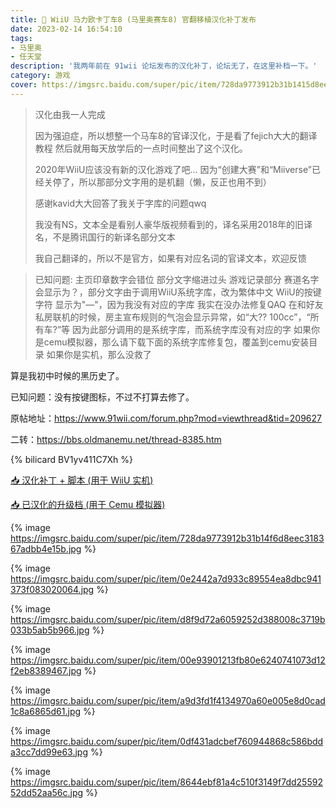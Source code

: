 ```yaml
---
title: 🛞 WiiU 马力欧卡丁车8 (马里奥赛车8) 官翻移植汉化补丁发布
date: 2023-02-14 16:54:10
tags:
- 马里奥
- 任天堂
description: '我两年前在 91wii 论坛发布的汉化补丁，论坛无了，在这里补档一下。'
category: 游戏
cover: https://imgsrc.baidu.com/super/pic/item/728da9773912b31b1415d8eec318367adbb4e1f8.jpg
---
```


> 汉化由我一人完成
>
> 因为强迫症，所以想整一个马车8的官译汉化，于是看了fejich大大的翻译教程 然后就用每天放学后的一点时间整出了这个汉化。 
>
> 2020年WiiU应该没有新的汉化游戏了吧... 因为“创建大赛”和“Miiverse”已经关停了，所以那部分文字用的是机翻（懒，反正也用不到） 
>
> 感谢kavid大大回答了我关于字库的问题qwq
>
> 我没有NS，文本全是看别人豪华版视频看到的，译名采用2018年的旧译名，不是腾讯国行的新译名部分文本
>
> 我自己翻译的，所以不是官方，如果有对应名词的官译文本，欢迎反馈



> 已知问题: 
> 主页印章数字会错位
> 部分文字缩进过头
> 游戏记录部分 赛道名字会显示为？，部分文字由于调用WiiU系统字库，改为繁体中文
> WiiU的按键字符 显示为"—"，因为我没有对应的字库
> 我实在没办法修复QAQ
> 在和好友私房联机的时候，房主宣布规则的气泡会显示异常，如“大?? 100cc”，“所有车?”等
> 因为此部分调用的是系统字库，而系统字库没有对应的字
> 如果你是cemu模拟器，那么请下载下面的系统字库修复包，覆盖到cemu安装目录
> 如果你是实机，那么没救了

算是我初中时候的黑历史了。

已知问题：没有按键图标，不过不打算去修了。

原帖地址：https://www.91wii.com/forum.php?mod=viewthread&tid=209627

二转：https://bbs.oldmanemu.net/thread-8385.htm

{% bilicard BV1yv411C7Xh %}

[📥 汉化补丁 + 脚本 (用于 WiiU 实机)](https://file.yidaozhan.top/OneDrive/%E6%A8%A1%E6%8B%9F%E5%99%A8%E6%B8%B8%E6%88%8F/WiiU/%E6%B1%89%E5%8C%96/WiiU%20%E9%A9%AC%E5%8A%9B%E6%AC%A7%E5%8D%A1%E4%B8%81%E8%BD%A68%E5%AE%98%E7%BF%BB%E7%A7%BB%E6%A4%8D%E6%B1%89%E5%8C%96%E8%A1%A5%E4%B8%81%20v2020.9.26.zip)

[📥 已汉化的升级档 (用于 Cemu 模拟器)](https://file.yidaozhan.top/d/OneDrive/%E6%A8%A1%E6%8B%9F%E5%99%A8%E6%B8%B8%E6%88%8F/WiiU/%E9%A9%AC%E8%BD%A68%E5%8D%87%E7%BA%A7%E6%A1%A3(%E4%B8%AA%E4%BA%BA%E6%B1%89%E5%8C%96).7z)



{% image https://imgsrc.baidu.com/super/pic/item/728da9773912b31b14f6d8eec318367adbb4e15b.jpg %}

{% image https://imgsrc.baidu.com/super/pic/item/0e2442a7d933c89554ea8dbc941373f083020064.jpg %}

{% image https://imgsrc.baidu.com/super/pic/item/d8f9d72a6059252d388008c3719b033b5ab5b966.jpg %}

{% image https://imgsrc.baidu.com/super/pic/item/00e93901213fb80e6240741073d12f2eb8389467.jpg %}

{% image https://imgsrc.baidu.com/super/pic/item/a9d3fd1f4134970a60e005e8d0cad1c8a6865d61.jpg %}

{% image https://imgsrc.baidu.com/super/pic/item/0df431adcbef760944868c586bdda3cc7dd99e63.jpg %}

{% image https://imgsrc.baidu.com/super/pic/item/8644ebf81a4c510f3149f7dd2559252dd52aa56c.jpg %}
